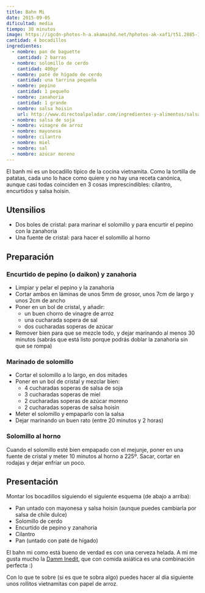 ```yaml
---
title: Bahn Mi
date: 2015-09-05
dificultad: media
tiempo: 30 minutos
image: https://igcdn-photos-h-a.akamaihd.net/hphotos-ak-xaf1/t51.2885-15/11378140_1617343951884519_466218161_n.jpg
cantidad: 4 bocadillos
ingredientes:
  - nombre: pan de baguette
    cantidad: 2 barras
  - nombre: solomillo de cerdo
    cantidad: 400gr
  - nombre: paté de hígado de cerdo
    cantidad: una tarrina pequeña
  - nombre: pepino
    cantidad: 1 pequeño
  - nombre: zanahoria
    cantidad: 1 grande
  - nombre: salsa hoisin
    url: http://www.directoalpaladar.com/ingredientes-y-alimentos/salsa-hoisin-la-barbacoa-de-las-salsas-asiaticas
  - nombre: salsa de soja
  - nombre: vinagre de arroz
  - nombre: mayonesa
  - nombre: cilantro
  - nombre: miel
  - nombre: sal
  - nombre: azúcar moreno
---
```


El banh mi es un bocadillo típico de la cocina vietnamita. Como la tortilla de patatas, cada uno lo hace como quiere y no hay una receta canónica, aunque casi todas coinciden en 3 cosas imprescindibles: cilantro, encurtidos y salsa hoisin.

## Utensilios

- Dos boles de cristal: para marinar el solomillo y para encurtir el pepino con la zanahoria
- Una fuente de cristal: para hacer el solomillo al horno

## Preparación

### Encurtido de pepino (o daikon) y zanahoria

- Limpiar y pelar el pepino y la zanahoria
- Cortar ambos en láminas de unos 5mm de grosor, unos 7cm de largo y unos 2cm de ancho
- Poner en un bol de cristal, y añadir:
  - un buen chorro de vinagre de arroz
  - una cucharada sopera de sal
  - dos cucharadas soperas de azúcar
- Remover bien para que se mezcle todo, y dejar marinando al menos 30 minutos (sabrás que está listo porque podrás doblar la zanahoria sin que se rompa)

### Marinado de solomillo

- Cortar el solomillo a lo largo, en dos mitades
- Poner en un bol de cristal y mezclar bien:
  - 4 cucharadas soperas de salsa de soja
  - 3 cucharadas soperas de miel
  - 2 cucharadas soperas de azúcar moreno
  - 2 cucharadas soperas de salsa hoisin
- Meter el solomillo y empaparlo con la salsa
- Dejar marinando un buen rato (entre 20 minutos y 2 horas)

### Solomillo al horno

Cuando el solomillo esté bien empapado con el mejunje, poner en una fuente de cristal y meter 10 minutos al horno a 225º. Sacar, cortar en rodajas y dejar enfriar un poco.

## Presentación

Montar los bocadillos siguiendo el siguiente esquema (de abajo a arriba):

- Pan untado con mayonesa y salsa hoisin (aunque puedes cambiarla por salsa de chile dulce)
- Solomillo de cerdo
- Encurtido de pepino y zanahoria
- Cilantro
- Pan (untado con paté de hígado)

El bahn mi como está bueno de verdad es con una cerveza helada. A mi me gusta mucho la [Damm Inedit](http://www.ineditdamm.com), que con comida asiática es una combinación perfecta :)

Con lo que te sobre (si es que te sobra algo) puedes hacer al día siguiente unos rollitos vietnamitas con papel de arroz.
